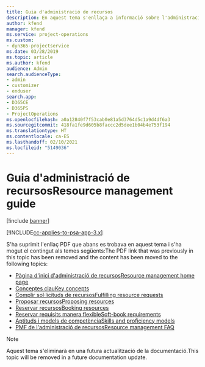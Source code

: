 ```yaml
---
title: Guia d'administració de recursos
description: En aquest tema s'enllaça a informació sobre l'administració de recursos al Project Service Automation
author: kfend
manager: kfend
ms.service: project-operations
ms.custom:
- dyn365-projectservice
ms.date: 03/28/2019
ms.topic: article
ms.author: kfend
audience: Admin
search.audienceType:
- admin
- customizer
- enduser
search.app:
- D365CE
- D365PS
- ProjectOperations
ms.openlocfilehash: a0a12840f7f53cab0e81a5d3764d5c1a9d4df6a3
ms.sourcegitcommit: 418fa1fe9d605b8faccc2d5dee1b04b4e753f194
ms.translationtype: HT
ms.contentlocale: ca-ES
ms.lasthandoff: 02/10/2021
ms.locfileid: "5149036"
---
```

# <a name="resource-management-guide"></a><span data-ttu-id="2c28f-103">Guia d'administració de recursos</span><span class="sxs-lookup"><span data-stu-id="2c28f-103">Resource management guide</span></span>

[!include [banner](../../includes/psa-now-project-operations.md)]

[!INCLUDE[cc-applies-to-psa-app-3.x](../../includes/cc-applies-to-psa-app-3x.md)]

<span data-ttu-id="2c28f-104">S'ha suprimit l'enllaç PDF que abans es trobava en aquest tema i s'ha mogut el contingut als temes següents:</span><span class="sxs-lookup"><span data-stu-id="2c28f-104">The PDF link that was previously in this topic has been removed and the content has been moved to the following topics:</span></span>

- [<span data-ttu-id="2c28f-105">Pàgina d'inici d'administració de recursos</span><span class="sxs-lookup"><span data-stu-id="2c28f-105">Resource management home page</span></span>](../resource-management-home-page.md)
- [<span data-ttu-id="2c28f-106">Conceptes clau</span><span class="sxs-lookup"><span data-stu-id="2c28f-106">Key concepts</span></span>](../reports-key-concepts.md)
- [<span data-ttu-id="2c28f-107">Complir sol·licituds de recursos</span><span class="sxs-lookup"><span data-stu-id="2c28f-107">Fulfilling resource requests</span></span>](../resource-management-fulfill-requests.md)
- [<span data-ttu-id="2c28f-108">Proposar recursos</span><span class="sxs-lookup"><span data-stu-id="2c28f-108">Proposing resources</span></span>](../resource-management-propose-resources.md)
- [<span data-ttu-id="2c28f-109">Reservar recursos</span><span class="sxs-lookup"><span data-stu-id="2c28f-109">Booking resources</span></span>](../resource-management-book-resources-scheduleboard.md)
- [<span data-ttu-id="2c28f-110">Reservar requisits manera flexible</span><span class="sxs-lookup"><span data-stu-id="2c28f-110">Soft-book requirements</span></span>](../resource-management-softbook-requirements.md)
- [<span data-ttu-id="2c28f-111">Aptituds i models de competència</span><span class="sxs-lookup"><span data-stu-id="2c28f-111">Skills and proficiency models</span></span>](../resource-management-skills-proficiency.md)
- [<span data-ttu-id="2c28f-112">PMF de l'administració de recursos</span><span class="sxs-lookup"><span data-stu-id="2c28f-112">Resource management FAQ</span></span>](../resource-management-faq.md)

> [!NOTE]
> <span data-ttu-id="2c28f-113">Aquest tema s'eliminarà en una futura actualització de la documentació.</span><span class="sxs-lookup"><span data-stu-id="2c28f-113">This topic will be removed in a future documentation update.</span></span> 
